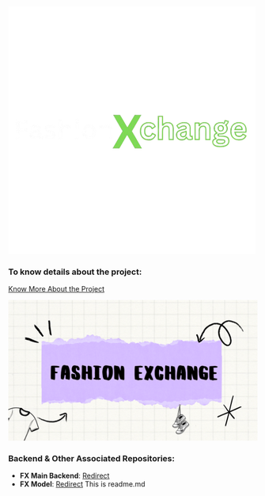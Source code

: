 ![Fashion Exchange logo](readme-assets/fx-logo-dark-mode.png)

### To know details about the project:
[Know More About the Project ](https://www.canva.com/design/DAGOgpNaNZI/-SHGfEvIWklq2RG7Sm-tWg/view?utm_content=DAGOgpNaNZI&utm_campaign=designshare&utm_medium=link2&utm_source=uniquelinks&utlId=h8df6a57914#16)

[![FashionX presentation thumbnail](readme-assets/ppt-thumbnail.png)](https://www.canva.com/design/DAGOgpNaNZI/-SHGfEvIWklq2RG7Sm-tWg/view?utm_content=DAGOgpNaNZI&utm_campaign=designshare&utm_medium=link2&utm_source=uniquelinks&utlId=h8df6a57914#16)

### Backend & Other Associated Repositories:
- **FX Main Backend**: [Redirect](https://github.com/Adeesh-bode/fx-backend)
- **FX Model**: [Redirect](https://github.com/Adeesh-bode/FXModel)
This is readme.md
